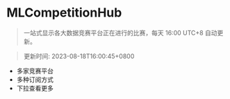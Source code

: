 # MLCompetitionHub

> 一站式显示各大数据竞赛平台正在进行的比赛，每天 16:00 UTC+8 自动更新。
  
> 更新时间: 2023-08-18T16:00:45+0800 

* 多家竞赛平台
* 多种订阅方式
* 下拉查看更多